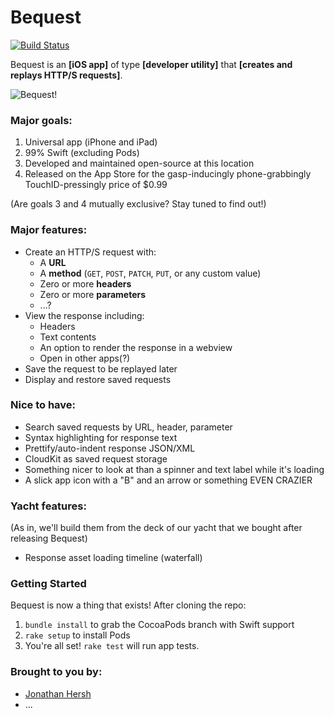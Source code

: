 # Bequest

[![Build Status](https://travis-ci.org/splinesoft/Bequest.svg?branch=master)](https://travis-ci.org/splinesoft/Bequest)

Bequest is an **[iOS app]** of type **[developer utility]** that **[creates and replays HTTP/S requests]**.

![Bequest!](https://github.com/splinesoft/Bequest/raw/master/bequest.gif)

### Major goals:

1. Universal app (iPhone and iPad)
2. 99% Swift (excluding Pods)
3. Developed and maintained open-source at this location
4. Released on the App Store for the gasp-inducingly phone-grabbingly TouchID-pressingly price of $0.99

(Are goals 3 and 4 mutually exclusive? Stay tuned to find out!)

### Major features:

* Create an HTTP/S request with:
     * A **URL**
     * A **method** (`GET`, `POST`, `PATCH`, `PUT`, or any custom value)
     * Zero or more **headers**
     * Zero or more **parameters**
     * ...?
* View the response including:
     * Headers
     * Text contents
     * An option to render the response in a webview
     * Open in other apps(?)
* Save the request to be replayed later
* Display and restore saved requests 

### Nice to have:

* Search saved requests by URL, header, parameter
* Syntax highlighting for response text
* Prettify/auto-indent response JSON/XML
* CloudKit as saved request storage
* Something nicer to look at than a spinner and text label while it's loading
* A slick app icon with a "B" and an arrow or something EVEN CRAZIER

### Yacht features:

(As in, we'll build them from the deck of our yacht that we bought after releasing Bequest)

* Response asset loading timeline (waterfall)

### Getting Started

Bequest is now a thing that exists! After cloning the repo:

1. `bundle install` to grab the CocoaPods branch with Swift support
2. `rake setup` to install Pods
3. You're all set! `rake test` will run app tests.

### Brought to you by:

* [Jonathan Hersh](https://github.com/jhersh)
* ...
